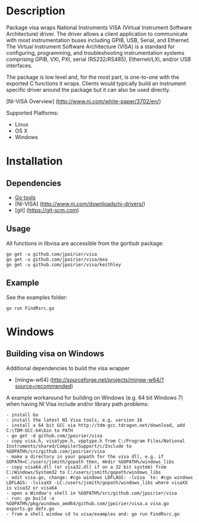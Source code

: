 Description
===========

Package visa wraps National Instruments VISA (Virtual Instrument Software Architecture) driver. The driver
allows a client application to communicate with most instrumentation buses including GPIB, USB, Serial, and Ethernet.
The Virtual Instrument Software Architecture (VISA) is a standard for configuring, programming, and troubleshooting
instrumentation systems comprising GPIB, VXI, PXI, serial (RS232/RS485), Ethernet/LXI, and/or USB interfaces.

The package is low level and, for the most part, is one-to-one with the
exported C functions it wraps. Clients would typically build an instrument
specific driver around the package but it can also be used directly.

[NI-VISA Overview] (http://www.ni.com/white-paper/3702/en/)

Supported Platforms:
* Linux
* OS X
* Windows


Installation
============

Dependencies
------------

* [Go tools](https://golang.org)
* [NI-VISA] (http://www.ni.com/downloads/ni-drivers/)
* [git] (https://git-scm.com)

Usage
-----

All functions in libvisa are accessible from the gortlsdr package:

    go get -u github.com/jpoirier/visa
    go get -u github.com/jpoirier/visa/mxa
    go get -u github.com/jpoirier/visa/keithley

Example
-------

See the examples folder:

    go run FindRsrc.go

Windows
=======

Building visa on Windows
------------------------

Additional dependencies to build the visa wrapper

* [mingw-w64] (http://sourceforge.net/projects/mingw-w64/?source=recommended)


A example workaround for building on Windows (e.g. 64 bit Windows 7) when having NI Visa include and/or library path problems: 

    - install Go
    - install the latest NI Visa tools, e.g. version 16
    - install a 64 bit GCC via http://tdm-gcc.tdragon.net/download, add C:\TDM-GCC-64\bin to PATH
    - go get -d github.com/jpoirier/visa
    - copy visa.h, visatype.h, vpptype.h from C:/Program Files/National Instruments/shared/CompilerSupport/c/Include to %GOPATH%/src/github.com/jpoirier/visa
    - make a directory in your gopath for the visa dll, e.g. if GOPATH=C:/users/jsmith/gopath then, mkdir %GOPATH%/windows_libs
    - copy visa64.dll (or visa32.dll if on a 32 bit system) from C:/Windows/System32 to C:/users/jsmith/gopath/windows_libs
    - edit visa.go, change: #cgo windows LDFLAGS: -lvisa  to: #cgo windows LDFLAGS: -lvisaXX -LC:/users/jsmith/gopath/windows_libs where visaXX is visa32 or visa64
    - open a Window's shell in %GOPATH%/src/github.com/jpoirier/visa
    - run: go build -o %GOPATH%/pkg/windows_amd64/github.com/jpoirier/visa.a visa.go exports.go defs.go
    - from a shell window cd to visa/examples and: go run FindRsrc.go
